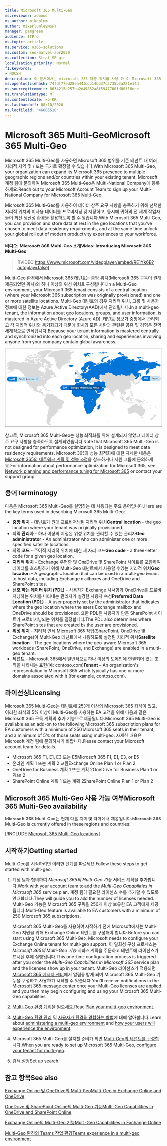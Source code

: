 ```yaml
---
title: Microsoft 365 Multi-Geo
ms.reviewer: adwood
ms.author: mikeplum
author: MikePlumleyMSFT
manager: pamgreen
audience: ITPro
ms.topic: article
ms.service: o365-solutions
ms.custom: seo-marvel-apr2020
ms.collection: Strat_SP_gtc
localization_priority: Normal
f1.keywords:
- NOCSH
description: 이 문서에서는 microsoft 365 다중 위치를 사용 하 여 Microsoft 365 현재 지역을 여러 지역 지역으로 확장 하는 방법에 대해 알아봅니다.
ms.openlocfilehash: 74fdf77ed28ea443cdb14bd37c2735b3a221e14d
ms.sourcegitcommit: 8634215e257ba2d49832a8f5947700fd00f18ece
ms.translationtype: MT
ms.contentlocale: ko-KR
ms.lasthandoff: 08/10/2020
ms.locfileid: "46605510"
---
```

# <a name="microsoft-365-multi-geo"></a><span data-ttu-id="f9403-103">Microsoft 365 Multi-Geo</span><span class="sxs-lookup"><span data-stu-id="f9403-103">Microsoft 365 Multi-Geo</span></span>

<span data-ttu-id="f9403-104">Microsoft 365 Multi-Geo를 사용하면 Microsoft 365 범위를 기존 테넌트 내 여러 지리적 지역 및 / 또는 국가로 확장할 수 있습니다.</span><span class="sxs-lookup"><span data-stu-id="f9403-104">With Microsoft 365 Multi-Geo, your organization can expand its Microsoft 365 presence to multiple geographic regions and/or countries within your existing tenant.</span></span> <span data-ttu-id="f9403-105">Microsoft 계정 팀에 문의하여 Microsoft 365 Multi-Geo용 Multi-National Company에 등록하세요.</span><span class="sxs-lookup"><span data-stu-id="f9403-105">Reach out to your Microsoft Account Team to sign up your Multi-National Company for Microsoft 365 Multi-Geo.</span></span>
  
<span data-ttu-id="f9403-106">Microsoft 365 Multi-Geo를 사용하여 데이터 상주 요구 사항을 충족하기 위해 선택한 지리적 위치의 미사용 데이터를 프로비저닝 및 저장하고, 동시에 귀하의 전 세계 작업자들이 최신 생산성 환경을 활용하도록 할 수 있습니다.</span><span class="sxs-lookup"><span data-stu-id="f9403-106">With Microsoft 365 Multi-Geo, you can provision and store data at rest in the geo locations that you've chosen to meet data residency requirements, and at the same time unlock your global roll out of modern productivity experiences to your workforce.</span></span>

#### <a name="video-introducing-microsoft-365-multi-geo"></a><span data-ttu-id="f9403-107">비디오: Microsoft 365 Multi-Geo 소개</span><span class="sxs-lookup"><span data-stu-id="f9403-107">Video: Introducing Microsoft 365 Multi-Geo</span></span>

> [!VIDEO https://www.microsoft.com/videoplayer/embed/RE1Yk6B?autoplay=false]

<span data-ttu-id="f9403-108">Multi-Geo 환경에서 Microsoft 365 테넌트는 중앙 위치(Microsoft 365 구독이 원래 제공되었던 위치)와 하나 이상의 위성 위치로 구성됩니다.</span><span class="sxs-lookup"><span data-stu-id="f9403-108">In a Multi-Geo environment, your Microsoft 365 tenant consists of a central location (where your Microsoft 365 subscription was originally provisioned) and one or more satellite locations.</span></span> <span data-ttu-id="f9403-109">Multi-Geo 테넌트의 경우 지리적 위치, 그룹 및 사용자 정보에 대한 정보는 Azure Active Directory(AAD)에서 관리됩니다.</span><span class="sxs-lookup"><span data-stu-id="f9403-109">In a multi-geo tenant, the information about geo locations, groups, and user information, is mastered in Azure Active Directory (Azure AD).</span></span> <span data-ttu-id="f9403-110">테넌트 정보가 중앙에서 관리되고 각 지리적 위치와 동기화되기 때문에 회사의 모든 사람과 관련된 공유 및 경험은 전역 세계적으로 인식됩니다.</span><span class="sxs-lookup"><span data-stu-id="f9403-110">Because your tenant information is mastered centrally and synchronized into each geo location, sharing and experiences involving anyone from your company contain global awareness.</span></span>

![SharePoint 관리 센터의 Multi-Geo 지도 스크린샷](media/multi-geo-world-map.png)

<span data-ttu-id="f9403-112">참고로, Microsoft 365 Multi-Geo는 성능 최적화를 위해 설계되지 않았고 데이터 상주 요구 사항을 충족하도록 설계되었습니다.</span><span class="sxs-lookup"><span data-stu-id="f9403-112">Note that Microsoft 365 Multi-Geo is not designed for performance optimization, it is designed to meet data residency requirements.</span></span> <span data-ttu-id="f9403-113">Microsoft 365의 성능 최적화에 대한 자세한 내용은 [Microsoft 365의 네트워크 계획 및 성능 조정](https://support.office.com/article/e5f1228c-da3c-4654-bf16-d163daee8848)을 참조하거나 지원 그룹에 문의하세요.</span><span class="sxs-lookup"><span data-stu-id="f9403-113">For information about performance optimization for Microsoft 365, see [Network planning and performance tuning for Microsoft 365](https://support.office.com/article/e5f1228c-da3c-4654-bf16-d163daee8848) or contact your support group.</span></span>

## <a name="terminology"></a><span data-ttu-id="f9403-114">용어</span><span class="sxs-lookup"><span data-stu-id="f9403-114">Terminology</span></span>

<span data-ttu-id="f9403-115">다음은 Microsoft 365 Multi-Geo를 설명하는 데 사용되는 주요 용어입니다.</span><span class="sxs-lookup"><span data-stu-id="f9403-115">Here are the key terms used in describing Microsoft 365 Multi-Geo:</span></span>

- <span data-ttu-id="f9403-116">**중앙 위치** - 테넌트가 원래 프로비저닝된 지리적 위치</span><span class="sxs-lookup"><span data-stu-id="f9403-116">**Central location** - the geo location where your tenant was originally provisioned.</span></span>
- <span data-ttu-id="f9403-117">**지역 관리자** - 하나 이상의 지정된 위성 위치를 관리할 수 있는 관리자</span><span class="sxs-lookup"><span data-stu-id="f9403-117">**Geo administrator** - An administrator who can administer one or more specified satellite locations.</span></span>
- <span data-ttu-id="f9403-118">**지역 코드** - 주어직 지리적 위치에 대한 세 자리 코드</span><span class="sxs-lookup"><span data-stu-id="f9403-118">**Geo code** - a three-letter code for a given geo location.</span></span>
- <span data-ttu-id="f9403-119">**지리적 위치** – Exchange 우편함 및 OneDrive 및 SharePoint 사이트를 포함하여 데이터를 호스팅하기 위해 Multi-Geo 테넌트에서 사용할 수있는 지리적 위치</span><span class="sxs-lookup"><span data-stu-id="f9403-119">**Geo location** – A geographic location that can be used in a multi-geo tenant to host data, including Exchange mailboxes and OneDrive and SharePoint sites.</span></span>
- <span data-ttu-id="f9403-120">**선호 하는 데이터 위치 (PDL)** - 사용자가 Exchange 사서함과 OneDrive를 프로비저닝하는 위치를 나타내는 관리자가 설정한 사용자 속성</span><span class="sxs-lookup"><span data-stu-id="f9403-120">**Preferred Data Location (PDL)** – A user property set by the administrator that indicates where the geo location where the users Exchange mailbox and OneDrive should be provisioned.</span></span> <span data-ttu-id="f9403-121">또한 PDL은 사용자가 만든 SharePoint 사이트가 프로비저닝되는 위치를 결정합니다.</span><span class="sxs-lookup"><span data-stu-id="f9403-121">The PDL also determines where SharePoint sites that are created by the user are provisioned.</span></span>
- <span data-ttu-id="f9403-122">**위성 위치** - 지리적 인식 Microsoft 365 작업(SharePoint, OneDrive 및 Exchange)이 Multi-Geo 테넌트에서 사용하도록 설정된 지리적 위치</span><span class="sxs-lookup"><span data-stu-id="f9403-122">**Satellite location** – The geo locations where the geo-aware Microsoft 365 workloads (SharePoint, OneDrive, and Exchange) are enabled in a multi-geo tenant.</span></span>
- <span data-ttu-id="f9403-123">**테넌트** – Microsoft 365에서 일반적으로 하나 이상의 도메인에 연결되어 있는 조직을 나타내는 표현(예: contoso.com)</span><span class="sxs-lookup"><span data-stu-id="f9403-123">**Tenant** – An organization's representation in Microsoft 365 which typically has one or more domains associated with it (for example, contoso.com).</span></span>

## <a name="licensing"></a><span data-ttu-id="f9403-124">라이선싱</span><span class="sxs-lookup"><span data-stu-id="f9403-124">Licensing</span></span>

<span data-ttu-id="f9403-125">Microsoft 365 Multi-Geo는 테넌트에 250개 이상의 Microsoft 365 좌석이 있고, 이러한 좌석의 5% 이상이 Multi-Geo를 사용하는 EA 고객을 위해 다음과 같은 Microsoft 365 구독 계획의 추가 기능으로 제공됩니다.</span><span class="sxs-lookup"><span data-stu-id="f9403-125">Microsoft 365 Multi-Geo is available as an add-on to the following Microsoft 365 subscription plans for EA customers with a minimum of 250 Microsoft 365 seats in their tenant, and a minimum of 5% of those seats using multi-geo.</span></span> <span data-ttu-id="f9403-126">자세한 내용은 Microsoft 계정 팀에 문의하시기 바랍니다.</span><span class="sxs-lookup"><span data-stu-id="f9403-126">Please contact your Microsoft account team for details.</span></span>

- <span data-ttu-id="f9403-127">Microsoft 365 F1, E1, E3 또는 E5</span><span class="sxs-lookup"><span data-stu-id="f9403-127">Microsoft 365 F1, E1, E3, or E5</span></span>
- <span data-ttu-id="f9403-128">온라인 계획 1 또는 계획 2 교환</span><span class="sxs-lookup"><span data-stu-id="f9403-128">Exchange Online Plan 1 or Plan 2</span></span>
- <span data-ttu-id="f9403-129">OneDrive for Business 계획 1 또는 계획 2</span><span class="sxs-lookup"><span data-stu-id="f9403-129">OneDrive for Business Plan 1 or Plan 2</span></span>
- <span data-ttu-id="f9403-130">SharePoint Online 계획 1 또는 계획 2</span><span class="sxs-lookup"><span data-stu-id="f9403-130">SharePoint Online Plan 1 or Plan 2</span></span>

## <a name="microsoft-365-multi-geo-availability"></a><span data-ttu-id="f9403-131">Microsoft 365 Multi-Geo 사용 가능 여부</span><span class="sxs-lookup"><span data-stu-id="f9403-131">Microsoft 365 Multi-Geo availability</span></span>

<span data-ttu-id="f9403-132">Microsoft 365 Multi-Geo는 현재 다음 지역 및 국가에서 제공됩니다.</span><span class="sxs-lookup"><span data-stu-id="f9403-132">Microsoft 365 Multi-Geo is currently offered in these regions and countries:</span></span>

[!INCLUDE [Microsoft 365 Multi-Geo locations](includes/office-365-multi-geo-locations.md)]

## <a name="getting-started"></a><span data-ttu-id="f9403-133">시작하기</span><span class="sxs-lookup"><span data-stu-id="f9403-133">Getting started</span></span>

<span data-ttu-id="f9403-134">Multi-Geo를 시작하려면 이러한 단계를 따르세요.</span><span class="sxs-lookup"><span data-stu-id="f9403-134">Follow these steps to get started with multi-geo:</span></span>

1. <span data-ttu-id="f9403-135">계정 팀과 협의하여 _Microsoft 365의 Multi-Geo 기능_ 서비스 계획을 추가합니다.</span><span class="sxs-lookup"><span data-stu-id="f9403-135">Work with your account team to add the _Multi-Geo Capabilities in Microsoft 365_ service plan.</span></span> <span data-ttu-id="f9403-136">계정 팀이 필요한 라이센스 수를 추가할 수 있도록 안내합니다.</span><span class="sxs-lookup"><span data-stu-id="f9403-136">They will guide you to add the number of licenses needed.</span></span> <span data-ttu-id="f9403-137">Multi-Geo 기능은 Microsoft 365 구독을 250개 이상 보유한 EA 고객에게 제공됩니다.</span><span class="sxs-lookup"><span data-stu-id="f9403-137">Multi-Geo feature is available to EA customers with a minimum of 250 Microsoft 365 subscriptions.</span></span>

   <span data-ttu-id="f9403-138">Microsoft 365 Multi-Geo를 사용하여 시작하기 전에 Microsoft에서는 Multi-Geo 지원을 위해 Exchange Online 테넌트를 구성해야 합니다.</span><span class="sxs-lookup"><span data-stu-id="f9403-138">Before you can start using Microsoft 365 Multi-Geo, Microsoft needs to configure your Exchange Online tenant for multi-geo support.</span></span> <span data-ttu-id="f9403-139">이 일회성 구성 프로세스는 *Microsoft 365의 Multi-Geo 기능* 서비스 계획을 주문하고 테넌트에 라이선스가 표시된 후에 실행됩니다.</span><span class="sxs-lookup"><span data-stu-id="f9403-139">This one-time configuration process is triggered after you order the *Multi-Geo Capabilities in Microsoft 365* service plan and the licenses show up in your tenant.</span></span> <span data-ttu-id="f9403-140">Multi-Geo 라이선스가 적용되면 [Microsoft 365 메시지 센터](https://support.office.com/article/38FB3333-BFCC-4340-A37B-DEDA509C2093)에서 알림을 받게 되며 Microsoft 365 Multi-Geo 기능을 구성하고 사용하기 시작할 수 있습니다.</span><span class="sxs-lookup"><span data-stu-id="f9403-140">You'll receive notifications in the [Microsoft 365 message center](https://support.office.com/article/38FB3333-BFCC-4340-A37B-DEDA509C2093) once your Multi-Geo licenses are applied and you then may begin configuring and using your Microsoft 365 Multi-Geo capabilities.</span></span>

2. <span data-ttu-id="f9403-141">[Multi-Geo 환경 계획](plan-for-multi-geo.md)을 읽으세요.</span><span class="sxs-lookup"><span data-stu-id="f9403-141">Read [Plan your multi-geo environment](plan-for-multi-geo.md).</span></span>

3. <span data-ttu-id="f9403-142">[Multi-Geo 환경 관리](administering-a-multi-geo-environment.md) 및 [사용자가 환경을 경험하는 방법](multi-geo-user-experience.md)에 대해 알아봅니다.</span><span class="sxs-lookup"><span data-stu-id="f9403-142">Learn about [administering a multi-geo environment](administering-a-multi-geo-environment.md) and [how your users will experience the environment](multi-geo-user-experience.md).</span></span>

4. <span data-ttu-id="f9403-143">Microsoft 365 Multi-Geo를 설치할 준비가 되면 [Multi-Geo의 테넌트를 구성합니다](multi-geo-tenant-configuration.md).</span><span class="sxs-lookup"><span data-stu-id="f9403-143">When you are ready to set up Microsoft 365 Multi-Geo, [configure your tenant for multi-geo](multi-geo-tenant-configuration.md).</span></span>

5. <span data-ttu-id="f9403-144">[검색 설정](configure-search-for-multi-geo.md)</span><span class="sxs-lookup"><span data-stu-id="f9403-144">[Set up search](configure-search-for-multi-geo.md).</span></span>

## <a name="see-also"></a><span data-ttu-id="f9403-145">참고 항목</span><span class="sxs-lookup"><span data-stu-id="f9403-145">See also</span></span>

[<span data-ttu-id="f9403-146">Exchange Online 및 OneDrive의 Multi-Geo</span><span class="sxs-lookup"><span data-stu-id="f9403-146">Multi-Geo in Exchange Online and OneDrive</span></span>](https://Aka.ms/GoMultiGeo)

[<span data-ttu-id="f9403-147">OneDrive 및 SharePoint Online의 Multi-Geo 기능</span><span class="sxs-lookup"><span data-stu-id="f9403-147">Multi-Geo Capabilities in OneDrive and SharePoint Online</span></span>](https://docs.microsoft.com/office365/enterprise/multi-geo-capabilities-in-onedrive-and-sharepoint-online-in-office-365)

[<span data-ttu-id="f9403-148">Exchange Online의 Multi-Geo 기능</span><span class="sxs-lookup"><span data-stu-id="f9403-148">Multi-Geo Capabilities in Exchange Online</span></span>](https://docs.microsoft.com/office365/enterprise/multi-geo-capabilities-in-exchange-online)

[<span data-ttu-id="f9403-149">Multi-Geo 환경의 Teams 작업 환경</span><span class="sxs-lookup"><span data-stu-id="f9403-149">Teams experience in a multi-geo environment</span></span>](https://docs.microsoft.com/microsoftteams/teams-experience-o365odb-spo-multi-geo)
